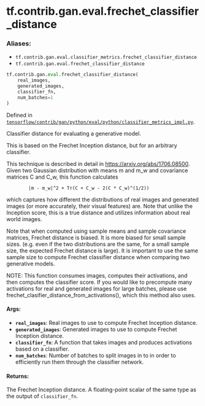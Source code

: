 <div itemscope itemtype="http://developers.google.com/ReferenceObject">
<meta itemprop="name" content="tf.contrib.gan.eval.frechet_classifier_distance" />
<meta itemprop="path" content="Stable" />
</div>

# tf.contrib.gan.eval.frechet_classifier_distance

### Aliases:

* `tf.contrib.gan.eval.classifier_metrics.frechet_classifier_distance`
* `tf.contrib.gan.eval.frechet_classifier_distance`

``` python
tf.contrib.gan.eval.frechet_classifier_distance(
    real_images,
    generated_images,
    classifier_fn,
    num_batches=1
)
```



Defined in [`tensorflow/contrib/gan/python/eval/python/classifier_metrics_impl.py`](/code/stable/tensorflow/contrib/gan/python/eval/python/classifier_metrics_impl.py).

Classifier distance for evaluating a generative model.

This is based on the Frechet Inception distance, but for an arbitrary
classifier.

This technique is described in detail in https://arxiv.org/abs/1706.08500.
Given two Gaussian distribution with means m and m_w and covariance matrices
C and C_w, this function calculates

            |m - m_w|^2 + Tr(C + C_w - 2(C * C_w)^(1/2))

which captures how different the distributions of real images and generated
images (or more accurately, their visual features) are. Note that unlike the
Inception score, this is a true distance and utilizes information about real
world images.

Note that when computed using sample means and sample covariance matrices,
Frechet distance is biased. It is more biased for small sample sizes. (e.g.
even if the two distributions are the same, for a small sample size, the
expected Frechet distance is large). It is important to use the same
sample size to compute Frechet classifier distance when comparing two
generative models.

NOTE: This function consumes images, computes their activations, and then
computes the classifier score. If you would like to precompute many
activations for real and generated images for large batches, please use
frechet_clasifier_distance_from_activations(), which this method also uses.

#### Args:

* <b>`real_images`</b>: Real images to use to compute Frechet Inception distance.
* <b>`generated_images`</b>: Generated images to use to compute Frechet Inception
    distance.
* <b>`classifier_fn`</b>: A function that takes images and produces activations
    based on a classifier.
* <b>`num_batches`</b>: Number of batches to split images in to in order to
    efficiently run them through the classifier network.


#### Returns:

The Frechet Inception distance. A floating-point scalar of the same type
as the output of `classifier_fn`.